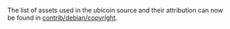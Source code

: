 The list of assets used in the ubicoin source and their attribution can now be found in [contrib/debian/copyright](../contrib/debian/copyright).
